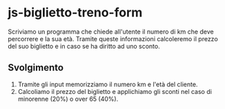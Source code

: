 js-biglietto-treno-form
===
Scriviamo un programma che chiede all'utente il numero di km che deve percorrere e la sua età. Tramite queste informazioni calcoleremo il prezzo del suo biglietto e in caso se ha diritto ad uno sconto.
## Svolgimento
1. Tramite gli input memorizziamo il numero km e l'età del cliente.
2. Calcoliamo il prezzo del biglietto e applichiamo gli sconti nel caso di minorenne (20%) o over 65 (40%).
